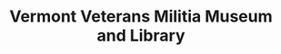 ---
layout: repo
title: "Vermont Veterans Militia Museum and Library"
id: 16236
permalink: repos/16236/
---